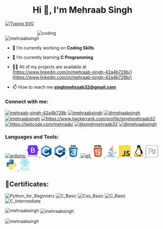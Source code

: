 <h1 align="center">Hi 👋, I'm Mehraab Singh</h1>

[![Typing SVG](https://readme-typing-svg.herokuapp.com?font=Fira+Code&duration=2000&pause=1000&multiline=true&random=false&width=704&height=100&lines=Passionate+Web+Developer+with+%3A;Proficiency+in+Python+%7C+C%2C+HTML%2C+CSS%2C+JavaScript+Enthusiast)](https://git.io/typing-svg)

<img align="right" alt="coding" width="400" src="https://cdna.artstation.com/p/assets/images/images/036/822/576/original/karina-formanova-cover-final.gif?1618727960">

<p align="left"> <img src="https://komarev.com/ghpvc/?username=mehraabsingh&label=Profile%20views&color=0e75b6&style=flat" alt="mehraabsingh" /> </p>

- 🔭 I’m currently working on **Coding Skills**

- 🌱 I’m currently learning **C Programming**

- 👨‍💻 All of my projects are available at [https://www.linkedin.com/in/mehraab-singh-42a4b728b/](https://www.linkedin.com/in/mehraab-singh-42a4b728b/)

- 📫 How to reach me **singhmehraab32@gmail.com**

<h3 align="left">Connect with me:</h3>
<p align="left">
<a href="https://linkedin.com/in/mehraab-singh-42a4b728b" target="blank"><img align="center" src="https://raw.githubusercontent.com/rahuldkjain/github-profile-readme-generator/master/src/images/icons/Social/linked-in-alt.svg" alt="mehraab-singh-42a4b728b" height="30" width="40" /></a>
<a href="https://instagram.com/imehraabsingh" target="blank"><img align="center" src="https://raw.githubusercontent.com/rahuldkjain/github-profile-readme-generator/master/src/images/icons/Social/instagram.svg" alt="imehraabsingh" height="30" width="40" /></a>
<a href="https://hashnode.com/@mehraabsingh" target="blank"><img align="center" src="https://raw.githubusercontent.com/rahuldkjain/github-profile-readme-generator/master/src/images/icons/Social/hashnode.svg" alt="@mehaabsingh" height="30" width="40" /></a>
<a href="https://www.codechef.com/users/imehraabsingh" target="blank"><img align="center" src="https://cdn.jsdelivr.net/npm/simple-icons@3.1.0/icons/codechef.svg" alt="imehraabsingh" height="30" width="40" /></a>
<a href="https://www.hackerrank.com/profile/singhmehraab32" target="blank"><img align="center" src="https://raw.githubusercontent.com/rahuldkjain/github-profile-readme-generator/master/src/images/icons/Social/hackerrank.svg" alt="https://www.hackerrank.com/profile/singhmehraab32" height="30" width="40" /></a>
<a href="https://leetcode.com/mehraab/" target="blank"><img align="center" src="https://raw.githubusercontent.com/rahuldkjain/github-profile-readme-generator/master/src/images/icons/Social/leet-code.svg" alt="https://leetcode.com/mehraab/" height="30" width="40" /></a>
<a href="https://www.hackerearth.com/@singhmehraab32" target="blank"><img align="center" src="https://raw.githubusercontent.com/rahuldkjain/github-profile-readme-generator/master/src/images/icons/Social/hackerearth.svg" alt="@singhmehraab32" height="30" width="40" /></a>
<a href="https://dev.to/@mehraabsingh" target="blank"><img align="center" src="https://raw.githubusercontent.com/rahuldkjain/github-profile-readme-generator/master/src/images/icons/Social/devto.svg" alt="@mehraabsingh" height="30" width="40" /></a>
</p>

<h3 align="left">Languages and Tools:</h3>
<p align="left"> <a href="https://www.arduino.cc/" target="_blank" rel="noreferrer"> <img src="https://cdn.worldvectorlogo.com/logos/arduino-1.svg" alt="arduino" width="40" height="40"/> </a> <a href="https://getbootstrap.com" target="_blank" rel="noreferrer"> <img src="https://raw.githubusercontent.com/devicons/devicon/master/icons/bootstrap/bootstrap-plain-wordmark.svg" alt="bootstrap" width="40" height="40"/> </a> <a href="https://www.cprogramming.com/" target="_blank" rel="noreferrer"> <img src="https://raw.githubusercontent.com/devicons/devicon/master/icons/c/c-original.svg" alt="c" width="40" height="40"/> </a> <a href="https://www.w3schools.com/cpp/" target="_blank" rel="noreferrer"> <img src="https://raw.githubusercontent.com/devicons/devicon/master/icons/cplusplus/cplusplus-original.svg" alt="cplusplus" width="40" height="40"/> </a> <a href="https://www.w3schools.com/css/" target="_blank" rel="noreferrer"> <img src="https://raw.githubusercontent.com/devicons/devicon/master/icons/css3/css3-original-wordmark.svg" alt="css3" width="40" height="40"/> </a> <a href="https://git-scm.com/" target="_blank" rel="noreferrer"> <img src="https://www.vectorlogo.zone/logos/git-scm/git-scm-icon.svg" alt="git" width="40" height="40"/> </a> <a href="https://www.w3.org/html/" target="_blank" rel="noreferrer"> <img src="https://raw.githubusercontent.com/devicons/devicon/master/icons/html5/html5-original-wordmark.svg" alt="html5" width="40" height="40"/> </a> <a href="https://www.java.com" target="_blank" rel="noreferrer"> <img src="https://raw.githubusercontent.com/devicons/devicon/master/icons/java/java-original.svg" alt="java" width="40" height="40"/> </a> <a href="https://developer.mozilla.org/en-US/docs/Web/JavaScript" target="_blank" rel="noreferrer"> <img src="https://raw.githubusercontent.com/devicons/devicon/master/icons/javascript/javascript-original.svg" alt="javascript" width="40" height="40"/> </a> <a href="https://www.linux.org/" target="_blank" rel="noreferrer"> <img src="https://raw.githubusercontent.com/devicons/devicon/master/icons/linux/linux-original.svg" alt="linux" width="40" height="40"/> </a> <a href="https://www.photoshop.com/en" target="_blank" rel="noreferrer"> <img src="https://raw.githubusercontent.com/devicons/devicon/master/icons/photoshop/photoshop-line.svg" alt="photoshop" width="40" height="40"/> </a> <a href="https://www.python.org" target="_blank" rel="noreferrer"> <img src="https://raw.githubusercontent.com/devicons/devicon/master/icons/python/python-original.svg" alt="python" width="40" height="40"/> </a> <a href="https://reactjs.org/" target="_blank" rel="noreferrer"> <img src="https://raw.githubusercontent.com/devicons/devicon/master/icons/react/react-original-wordmark.svg" alt="react" width="40" height="40"/> </a> </p>

## 📜Certificates:
<p>
<img src="https://github.com/mehraabsingh/mehraabsingh/assets/152207610/3c0a51ef-f2c5-4fcb-ac27-cba49e1ca195" alt="Python_for_Beginners" width=200px"></a>
<img src="https://github.com/mehraabsingh/mehraabsingh/assets/152207610/1d6455bb-ff32-41fc-9bc0-b5d279b11a94" alt="C_Basic" width=200px"></a>
<img src="https://github.com/mehraabsingh/mehraabsingh/assets/152207610/7c5494b2-d7cf-44d8-9f2a-5895782f0a5c" alt="Css_Basic" width=200px"></a>
<img src="https://github.com/mehraabsingh/mehraabsingh/assets/152207610/8b60fe2a-f61f-4a7d-b09d-6e35a428bb30" alt="C_Basic" width=200px"></a>
<img src="https://github.com/mehraabsingh/mehraabsingh/assets/152207610/10c445c0-07df-481c-aee0-bbd98cb25106" alt="C_Intermediate" width=200px"></a>
</p>

<p><img align="left" src="https://github-readme-stats.vercel.app/api/top-langs?username=mehraabsingh&show_icons=true&locale=en&layout=compact" alt="mehraabsingh" /></p>

<p>&nbsp;<img align="center" src="https://github-readme-stats.vercel.app/api?username=mehraabsingh&show_icons=true&locale=en" alt="mehraabsingh" /></p>

<p><img align="center" src="https://github-readme-streak-stats.herokuapp.com/?user=mehraabsingh&" alt="mehraabsingh" /></p>

